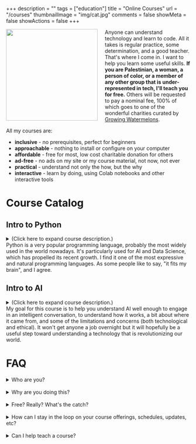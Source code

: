+++
description = ""
tags = ["education"]
title = "Online Courses"
url = "/courses"
thumbnailImage = "img/cat.jpg"
comments = false
showMeta = false
showActions = false
+++

<img style="margin-right: 20px" height="250" align="left" src="/img/cat.jpg" />

Anyone can understand technology and learn to code.
All it takes is regular practice, some determination, 
and a good teacher. That's where I come in. I want to help you learn some
useful skills. **If you are Palestinian, a woman, a person of color, or a member
of any other group that is under-represented in tech, I'll teach you for free.**
Others will be requested to pay a nominal fee, 100% of which goes to one of the
wonderful charities curated by
<a href="https://growingwatermelons.com" target="_blank">Growing Watermelons</a>.

All my courses are:
- **inclusive** - no prerequisites, perfect for beginners
- **approachable** - nothing to install or configure on your computer
- **affordable** - free for most, low cost charitable donation for others
- **ad-free** - no ads on my site or my course material, not now, not ever
- **practical** - understand not only the how, but the why
- **interactive** - learn by doing, using Colab notebooks and other interactive tools

# Course Catalog

## Intro to Python

<details>
<summary>
(Click here to expand course description.)<br>
Python is a very popular programming language, probably the most widely used in the world nowadays. It's particularly used for AI and Data Science, which has propelled its recent growth. I find it one of the most expressive and natural programming languages. As some people like to say, "it fits my brain", and I agree.
</summary>

### Logistics

- six two-hour lessons
- one meeting per week
- modest homework between lessons
- classes conducted online using Google Meet
- **next offering**: starting in mid-January 2025 (exact dates and times to be announced)
- <a target="_blank" href="https://docs.google.com/forms/d/e/1FAIpQLSd4tNxbMk46JkWW5WXm-rIaxYUp_6YFSJ527FDiIstunzj2EQ/viewform">Signup Form</a>

### Course Material

- <a target="blank" href="https://colab.research.google.com/github/mco-gh/mco.dev/blob/master/static/notebooks/1_Welcome.ipynb">Notebook 1 - Course Overview, Background, and Getting Started</a>
- <a target="blank" href="https://colab.research.google.com/github/mco-gh/mco.dev/blob/master/static/notebooks/2_Variables.ipynb">Notebook 2 - Numbers, Strings, Variables, and Assignment Statements</a>
- <a target="blank" href="https://colab.research.google.com/github/mco-gh/mco.dev/blob/master/static/notebooks/3_Expressions.ipynb">Notebook 3 - Boolean Comparisons, Boolean Operators, and Expressions</a>
- <a target="blank" href="https://colab.research.google.com/github/mco-gh/mco.dev/blob/master/static/notebooks/4_Conditionals.ipynb">Notebook 4 - Controlling Program Flow and Using Modules</a>
- <a target="blank" href="https://colab.research.google.com/github/mco-gh/mco.dev/blob/master/static/notebooks/5_Loops.ipynb">Notebook 5 - More Strings and Loops</a>
- <a target="blank" href="https://colab.research.google.com/github/mco-gh/mco.dev/blob/master/static/notebooks/6_Functions.ipynb">Notebook 6 - Functions, Namespaces, and Modules</a>
- <a target="blank" href="https://colab.research.google.com/github/mco-gh/mco.dev/blob/master/static/notebooks/7_Iterables.ipynb">Notebook 7 - Tuples, Lists, and Dictionaries</a>
- <a target="blank" href="https://colab.research.google.com/github/mco-gh/mco.dev/blob/master/static/notebooks/8_Files.ipynb">Notebook 8 - Files, Errors, and Exceptions</a>
- <a target="blank" href="https://colab.research.google.com/github/mco-gh/mco.dev/blob/master/static/notebooks/9_Project.ipynb">Notebook 9 - Sample Project</a>
</details>

## Intro to AI
<details>
<summary>
(Click here to expand course description.)<br>
My goal for this course is to help you understand AI well enough to engage in an intelligent conversation, to understand how it works, a bit about where it came from, and some of the limitations and concerns (both technological and ethical). It won't get anyone a job overnight but it will hopefully be a useful step toward understanding a technology that is revolutionizing our world.
</summary>

### Prerequisites
- You are human (bots not allowed)
- You are curious about AI and want to learn more
- No technical knowledge required
- No programming required
- No maths required

### Goals
- Gain a conceptual understanding of how AI “works”
- Find out about the state of the art in AI
- Consider the ethical issues raised by AI
- Think critically about AI in your life and in the world
- Help you prepare for the continuing revolution

### Non-goals
- Deep dive into technology or maths
- Deinitively answer diicult ethical or societal questions
- Predict the future

### Logistics 
- three two-hour lessons
- one meeting per week
- modest homework between lessons
- classes conducted online using Google Meet
- **next offering**: starting in mid-January 2025 (exaxt dates and times to be announced)
- <a target="_blank" href="">Signup Form</a>

### Agenda
- My Fave AI App
- Definitions
- History
- Mechanics
- State of the Art
- Ethics
- The Future

### Course Material
- <a target="_blank" href="/IntroAI.pdf">Course Material</a>
</details>

# FAQ

<details>
<summary>
Who are you?
</summary>

<a target="_blank" href="/about">About Marc</a>
</details>
<br>
<details>
<summary>
Why are you doing this?
</summary>
<br>
<img style="margin-right: 20px" height="250" align="left" src="/img/everyone.png" />
As the great Tim Berners-Lee said about his historic invention
(the World Wide Web): "this is for everyone". I want to make technology
understandable for everyone, especially those people who haven't felt invited
to the party.
</details>
<br>
<details>
<summary>
Free? Really? What's the catch?
</summary>
<br>
There is no catch. I don't need the money so everything here is free, apart from donations I solicit from those who already have some advantages and can afford to pay a small fee.
</details>
<br>
<details>
<summary>
How can I stay in the loop on your course offerings, schedules, updates, etc?
</summary>
<br>
Join the <a target="_blank" href="https://groups.google.com/g/mco-learn">mco-learn</a> mailing list, which I use to share news and information about my courses.
</details>
<br>
<details>
<summary>
Can I help teach a course?
</summary>
<br>
Not yet, but I'm hoping to expand my offerings once I get some experience with these courses. If you're interested in helping out, join the <a target="_blank" href="https://groups.google.com/g/mco-teach">mco-teach</a> mailing list, which I use to share news and information about teaching my courses.
</details>
